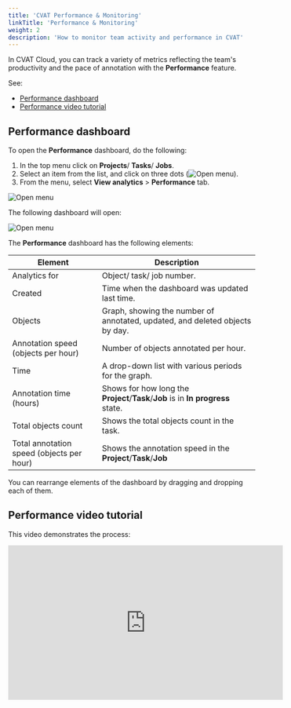 ```yaml
---
title: 'CVAT Performance & Monitoring'
linkTitle: 'Performance & Monitoring'
weight: 2
description: 'How to monitor team activity and performance in CVAT'
---
```


In CVAT Cloud, you can track a variety of metrics
reflecting the team's productivity and the pace of annotation with
the **Performance** feature.

See:

- [Performance dashboard](#performance-dashboard)
- [Performance video tutorial](#performance-video-tutorial)

## Performance dashboard

To open the **Performance** dashboard, do the following:

1. In the top menu click on **Projects**/ **Tasks**/ **Jobs**.
2. Select an item from the list, and click on three dots (![Open menu](/images/openmenu.jpg)).
3. From the menu, select **View analytics** > **Performance** tab.

![Open menu](/images/viewanalytics.jpg)

The following dashboard will open:

![Open menu](/images/performance_dashboard.jpg)

The **Performance** dashboard has the following elements:

<!--lint disable maximum-line-length-->

| Element                                   | Description                                                                      |
| ----------------------------------------- | -------------------------------------------------------------------------------- |
| Analytics for                             | Object/ task/ job number.                                                        |
| Created                                   | Time when the dashboard was updated last time.                                   |
| Objects                                   | Graph, showing the number of annotated, updated, and deleted objects by day.     |
| Annotation speed (objects per hour)       | Number of objects annotated per hour.                                            |
| Time                                      | A drop-down list with various periods for the graph.                             |
| Annotation time (hours)                   | Shows for how long the **Project**/**Task**/**Job** is in **In progress** state. |
| Total objects count                       | Shows the total objects count in the task.                                       |
| Total annotation speed (objects per hour) | Shows the annotation speed in the **Project**/**Task**/**Job**                   |

<!--lint enable maximum-line-length-->

You can rearrange elements of the dashboard by dragging and dropping each of them.

## Performance video tutorial

This video demonstrates the process:

<iframe width="560" height="315" src="https://www.youtube.com/embed/W4LUq3gwLko" title="YouTube video player" frameborder="0" allow="accelerometer; autoplay; clipboard-write; encrypted-media; gyroscope; picture-in-picture; web-share" allowfullscreen></iframe>
